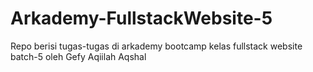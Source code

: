 # Arkademy-FullstackWebsite-5
Repo berisi tugas-tugas di arkademy bootcamp kelas fullstack website batch-5 oleh Gefy Aqiilah Aqshal
